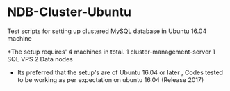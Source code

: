 # NDB-Cluster-Ubuntu
Test scripts for setting up clustered MySQL database in Ubuntu 16.04 machine

*The setup requires' 4 machines in total.
1 cluster-management-server
1 SQL VPS
2 Data nodes

* Its preferred that the setup's are of Ubuntu 16.04 or later , Codes tested to be working as per expectation on ubuntu 16.04 (Release 2017)

